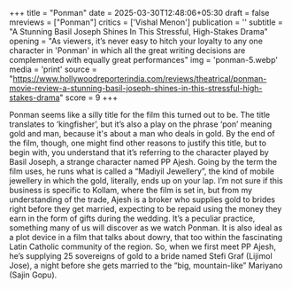 +++
title = "Ponman"
date = 2025-03-30T12:48:06+05:30
draft = false
mreviews = ["Ponman"]
critics = ['Vishal Menon']
publication = ''
subtitle = "A Stunning Basil Joseph Shines In This Stressful, High-Stakes Drama"
opening = "As viewers, it’s never easy to hitch your loyalty to any one character in 'Ponman' in which all the great writing decisions are complemented with equally great performances"
img = 'ponman-5.webp'
media = 'print'
source = "https://www.hollywoodreporterindia.com/reviews/theatrical/ponman-movie-review-a-stunning-basil-joseph-shines-in-this-stressful-high-stakes-drama"
score = 9
+++

Ponman seems like a silly title for the film this turned out to be. The title translates to ‘kingfisher’, but it’s also a play on the phrase ‘pon’ meaning gold and man, because it's about a man who deals in gold. By the end of the film, though, one might find other reasons to justify this title, but to begin with, you understand that it’s referring to the character played by Basil Joseph, a strange character named PP Ajesh. Going by the term the film uses, he runs what is called a “Madiyil Jewellery”, the kind of mobile jewellery in which the gold, literally, ends up on your lap. I’m not sure if this business is specific to Kollam, where the film is set in, but from my understanding of the trade, Ajesh is a broker who supplies gold to brides right before they get married, expecting to be repaid using the money they earn in the form of gifts during the wedding. It’s a peculiar practice, something many of us will discover as we watch Ponman. It is also ideal as a plot device in a film that talks about dowry, that too within the fascinating Latin Catholic community of the region. So, when we first meet PP Ajesh, he’s supplying 25 sovereigns of gold to a bride named Stefi Graf (Lijimol Jose), a night before she gets married to the “big, mountain-like” Mariyano (Sajin Gopu).
